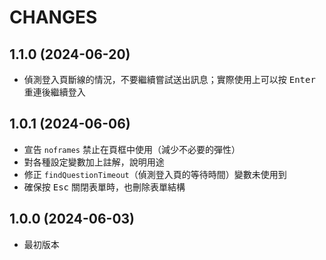 CHANGES
=======

## 1.1.0 (2024-06-20)

* 偵測登入頁斷線的情況，不要繼續嘗試送出訊息；實際使用上可以按 <kbd>Enter</kbd> 重連後繼續登入

## 1.0.1 (2024-06-06)

* 宣告 <code>noframes</code> 禁止在頁框中使用（減少不必要的彈性）
* 對各種設定變數加上註解，說明用途
* 修正 <code>findQuestionTimeout</code>（偵測登入頁的等待時間）變數未使用到
* 確保按 <kbd>Esc</kbd> 關閉表單時，也刪除表單結構

## 1.0.0 (2024-06-03)

* 最初版本
